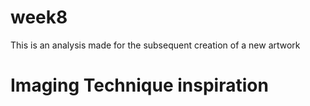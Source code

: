 # week8
This is an analysis made for the subsequent creation of a new artwork

# Imaging Technique inspiration